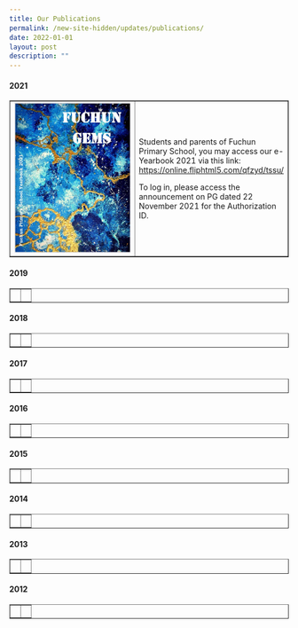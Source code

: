 ```yaml
---
title: Our Publications
permalink: /new-site-hidden/updates/publications/
date: 2022-01-01
layout: post
description: ""
---
```

<h4><strong>2021</strong></h4>
<table style="border-collapse: collapse; width: 100%;" border="1">
<tbody>
<tr>
<td style="width: 50%;"><img src="/images/p1.jpeg"></td>
<td style="width: 50%;"><p>Students and parents of Fuchun Primary School, you may access our e-Yearbook 2021 via this link: <a href="https://online.fliphtml5.com/qfzyd/tssu/">https://online.fliphtml5.com/qfzyd/tssu/</a></p>
<p>To log in, please access the announcement on PG dated 22 November 2021 for the Authorization ID.</p></td>
</tr>
</tbody>
</table>
<h4><strong>2019</strong></h4>
<table style="border-collapse: collapse; width: 100%;" border="1">
<tbody>
<tr>
<td style="width: 50%;">&nbsp;</td>
<td style="width: 50%;">&nbsp;</td>
</tr>
</tbody>
</table>
<h4><strong>2018</strong></h4>
<table style="border-collapse: collapse; width: 100%;" border="1">
<tbody>
<tr>
<td style="width: 50%;">&nbsp;</td>
<td style="width: 50%;">&nbsp;</td>
</tr>
</tbody>
</table>
<h4><strong>2017</strong></h4>
<table style="border-collapse: collapse; width: 100%;" border="1">
<tbody>
<tr>
<td style="width: 50%;">&nbsp;</td>
<td style="width: 50%;">&nbsp;</td>
</tr>
</tbody>
</table>
<h4><strong>2016</strong></h4>
<table style="border-collapse: collapse; width: 100%;" border="1">
<tbody>
<tr>
<td style="width: 50%;">&nbsp;</td>
<td style="width: 50%;">&nbsp;</td>
</tr>
</tbody>
</table>
<h4><strong>2015</strong></h4>
<table style="border-collapse: collapse; width: 100%;" border="1">
<tbody>
<tr>
<td style="width: 50%;">&nbsp;</td>
<td style="width: 50%;">&nbsp;</td>
</tr>
</tbody>
</table>
<h4><strong>2014</strong></h4>
<table style="border-collapse: collapse; width: 100%;" border="1">
<tbody>
<tr>
<td style="width: 50%;">&nbsp;</td>
<td style="width: 50%;">&nbsp;</td>
</tr>
</tbody>
</table>
<h4><strong>2013</strong></h4>
<table style="border-collapse: collapse; width: 100%;" border="1">
<tbody>
<tr>
<td style="width: 50%;">&nbsp;</td>
<td style="width: 50%;">&nbsp;</td>
</tr>
</tbody>
</table>
<h4><strong>2012</strong></h4>
<table style="border-collapse: collapse; width: 100%;" border="1">
<tbody>
<tr>
<td style="width: 50%;">&nbsp;</td>
<td style="width: 50%;">&nbsp;</td>
</tr>
</tbody>
</table>